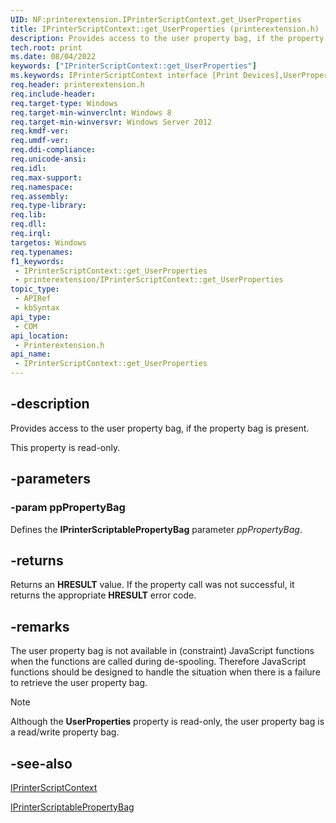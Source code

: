 ```yaml
---
UID: NF:printerextension.IPrinterScriptContext.get_UserProperties
title: IPrinterScriptContext::get_UserProperties (printerextension.h)
description: Provides access to the user property bag, if the property bag is present.
tech.root: print
ms.date: 08/04/2022
keywords: ["IPrinterScriptContext::get_UserProperties"]
ms.keywords: IPrinterScriptContext interface [Print Devices],UserProperties property, IPrinterScriptContext.UserProperties, IPrinterScriptContext.get_UserProperties, IPrinterScriptContext::UserProperties, IPrinterScriptContext::get_UserProperties, UserProperties property [Print Devices], UserProperties property [Print Devices],IPrinterScriptContext interface, get_UserProperties, print.iprinterscriptcontext_userproperties, printerextension/IPrinterScriptContext::UserProperties, printerextension/IPrinterScriptContext::get_UserProperties
req.header: printerextension.h
req.include-header: 
req.target-type: Windows
req.target-min-winverclnt: Windows 8
req.target-min-winversvr: Windows Server 2012
req.kmdf-ver: 
req.umdf-ver: 
req.ddi-compliance: 
req.unicode-ansi: 
req.idl: 
req.max-support: 
req.namespace: 
req.assembly: 
req.type-library: 
req.lib: 
req.dll: 
req.irql: 
targetos: Windows
req.typenames: 
f1_keywords:
 - IPrinterScriptContext::get_UserProperties
 - printerextension/IPrinterScriptContext::get_UserProperties
topic_type:
 - APIRef
 - kbSyntax
api_type:
 - COM
api_location:
 - Printerextension.h
api_name:
 - IPrinterScriptContext::get_UserProperties
---
```


## -description

Provides access to the user property bag, if the property bag is present.

This property is read-only.

## -parameters

### -param ppPropertyBag

Defines the **IPrinterScriptablePropertyBag** parameter *ppPropertyBag*.

## -returns

Returns an **HRESULT** value. If the property call was not successful, it returns the appropriate **HRESULT** error code.

## -remarks

The user property bag is not available in (constraint) JavaScript functions when the functions are called during de-spooling. Therefore JavaScript functions should be designed to handle the situation when there is a failure to retrieve the user property bag.

> [!NOTE]
> Although the **UserProperties** property is read-only, the user property bag is a read/write property bag.

## -see-also

[IPrinterScriptContext](/windows-hardware/drivers/ddi/printerextension/nn-printerextension-iprinterscriptcontext)

[IPrinterScriptablePropertyBag](/windows-hardware/drivers/ddi/printerextension/nn-printerextension-iprinterscriptablepropertybag)
